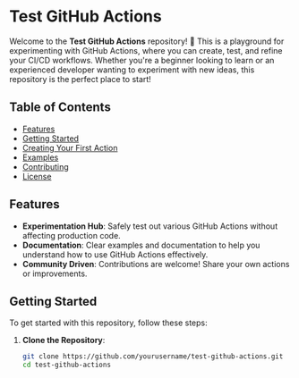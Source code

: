 # Test GitHub Actions

Welcome to the **Test GitHub Actions** repository! 🚀 This is a playground for experimenting with GitHub Actions, where you can create, test, and refine your CI/CD workflows. Whether you're a beginner looking to learn or an experienced developer wanting to experiment with new ideas, this repository is the perfect place to start!

## Table of Contents

- [Features](#features)
- [Getting Started](#getting-started)
- [Creating Your First Action](#creating-your-first-action)
- [Examples](#examples)
- [Contributing](#contributing)
- [License](#license)

## Features

- **Experimentation Hub**: Safely test out various GitHub Actions without affecting production code.
- **Documentation**: Clear examples and documentation to help you understand how to use GitHub Actions effectively.
- **Community Driven**: Contributions are welcome! Share your own actions or improvements.

## Getting Started

To get started with this repository, follow these steps:

1. **Clone the Repository**:
   ```bash
   git clone https://github.com/yourusername/test-github-actions.git
   cd test-github-actions
